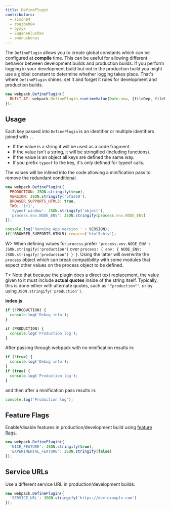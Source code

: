 ```yaml
---
title: DefinePlugin
contributors:
  - simon04
  - rouzbeh84
  - byzyk
  - EugeneHlushko
  - smonusbonus
---
```



The `DefinePlugin` allows you to create global constants which can be configured at __compile__ time. This can be useful for allowing different behavior between development builds and production builds. If you perform logging in your development build but not in the production build you might use a global constant to determine whether logging takes place. That's where `DefinePlugin` shines, set it and forget it rules for development and production builds.

``` javascript
new webpack.DefinePlugin({
  BUILT_AT: webpack.DefinePlugin.runtimeValue(Date.now, [fileDep, fileDep])
});
```


## Usage

Each key passed into `DefinePlugin` is an identifier or multiple identifiers joined with `.`.

- If the value is a string it will be used as a code fragment.
- If the value isn't a string, it will be stringified (including functions).
- If the value is an object all keys are defined the same way.
- If you prefix `typeof` to the key, it's only defined for typeof calls.

The values will be inlined into the code allowing a minification pass to remove the redundant conditional.

``` javascript
new webpack.DefinePlugin({
  PRODUCTION: JSON.stringify(true),
  VERSION: JSON.stringify('5fa3b9'),
  BROWSER_SUPPORTS_HTML5: true,
  TWO: '1+1',
  'typeof window': JSON.stringify('object'),
  'process.env.NODE_ENV': JSON.stringify(process.env.NODE_ENV)
});
```

``` javascript
console.log('Running App version ' + VERSION);
if(!BROWSER_SUPPORTS_HTML5) require('html5shiv');
```


W> When defining values for `process` prefer `'process.env.NODE_ENV': JSON.stringify('production')` over `process: { env: { NODE_ENV: JSON.stringify('production') } }`. Using the latter will overwrite the `process` object which can break compatibility with some modules that expect other values on the process object to be defined.

T> Note that because the plugin does a direct text replacement, the value given to it must include __actual quotes__ inside of the string itself. Typically, this is done either with alternate quotes, such as `'"production"'`, or by using `JSON.stringify('production')`.

__index.js__

``` javascript
if (!PRODUCTION) {
  console.log('Debug info');
}

if (PRODUCTION) {
  console.log('Production log');
}
```

After passing through webpack with no minification results in:

``` javascript
if (!true) {
  console.log('Debug info');
}
if (true) {
  console.log('Production log');
}
```

and then after a minification pass results in:

``` javascript
console.log('Production log');
```


## Feature Flags

Enable/disable features in production/development build using [feature flags](https://en.wikipedia.org/wiki/Feature_toggle).

```javascript
new webpack.DefinePlugin({
  'NICE_FEATURE': JSON.stringify(true),
  'EXPERIMENTAL_FEATURE': JSON.stringify(false)
});
```


## Service URLs

Use a different service URL in production/development builds:

```javascript
new webpack.DefinePlugin({
  'SERVICE_URL': JSON.stringify('https://dev.example.com')
});
```
